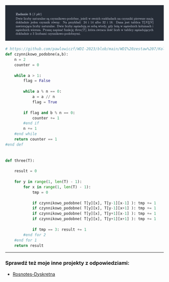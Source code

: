 <picture>
  <source srcset="../../../srt/zbior_zadan/2021_5.png" media="(prefers-color-scheme: light)">
  <source srcset="../../../srt/zbior_zadan/black_2021_5.png" media="(prefers-color-scheme: dark)">
  <img src="../../../srt/zbior_zadan/black_2021_5.png" alt="zadanie 2021_5">
</picture>

```python
# https://github.com/pawlowiczf/WDI-2023/blob/main/WDI%20zestaw%207/Kolokwia/3_2022.py
def czynnikowo_podobne(a,b):
    n = 2
    counter = 0

    while a > 1:
        flag = False

        while a % n == 0:
            a = a // n
            flag = True 

        if flag and b % n == 0:
            counter += 1 
        #end if
        n += 1 
    #end while
    return counter == 1
#end def 


def three(T):

    result = 0

    for y in range(1, len(T) - 1):
        for x in range(1, len(T) - 1):
            tmp = 0

            if czynnikowo_podobne( T[y][x], T[y-1][x-1] ): tmp += 1
            if czynnikowo_podobne( T[y][x], T[y-1][x+1] ): tmp += 1
            if czynnikowo_podobne( T[y][x], T[y+1][x-1] ): tmp += 1
            if czynnikowo_podobne( T[y][x], T[y+1][x+1] ): tmp += 1

            if tmp == 3: result += 1
        #end for 2
    #end for 1
    return result 
```


---
### Sprawdź też moje inne projekty z odpowiedziami:
- [Rosnotes-Dyskretna](https://github.com/kamilGie/Rosnotes-Dyskretna)
